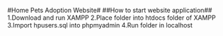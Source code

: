 #Home Pets Adoption Website#
##How to start website application##
1.Download and run XAMPP
2.Place folder into htdocs folder of XAMPP
3.Import hpusers.sql into phpmyadmin
4.Run folder in localhost
